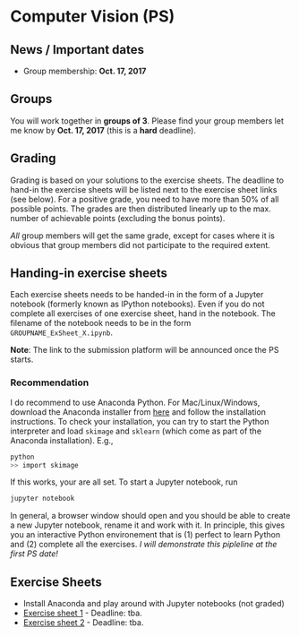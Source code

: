 # Computer Vision (PS)

## News / Important dates

- Group membership: **Oct. 17, 2017**

## Groups

You will work together in **groups of 3**. Please find your group members let
me know by **Oct. 17, 2017** (this is a **hard** deadline).

## Grading

Grading is based on your solutions to the exercise sheets. The deadline to
hand-in the exercise sheets will be listed next to the exercise sheet links
(see below). For a positive grade, you need to have
more than 50% of all possible points. The grades are then distributed linearly
up to the max. number of achievable points (excluding the bonus points).

*All* group members will get the same grade, except for cases where it is
obvious that group members did not participate to the required extent.

## Handing-in exercise sheets

Each exercise sheets needs to be handed-in in the form of a Jupyter notebook
(formerly known as IPython notebooks). Even if you do not complete all exercises
of one exercise sheet, hand in the notebook. The filename of the notebook needs
to be in the form `GROUPNAME_ExSheet_X.ipynb`.

**Note**: The link to the submission platform will be announced once the
PS starts.

### Recommendation

I do recommend to use Anaconda Python. For Mac/Linux/Windows, download the
Anaconda installer from [here](https://www.anaconda.com/download) and follow
the installation instructions. To check your installation, you can try to
start the Python interpreter and load `skimage` and `sklearn` (which come
as part of the Anaconda installation). E.g.,

```bash
python
>> import skimage
```
If this works, your are all set. To start a Jupyter notebook, run

```bash
jupyter notebook
```
In general, a browser window should open and you should be able to create
a new Jupyter notebook, rename it and work with it. In principle, this gives
you an interactive Python environement that is (1) perfect to learn Python
and (2) complete all the exercises. *I will demonstrate this pipleline at
the first PS date!*

## Exercise Sheets

- Install Anaconda and play around with Jupyter notebooks (not graded)
- [Exercise sheet 1](Ex1) - Deadline: tba.
- [Exercise sheet 2](Ex2) - Deadline: tba.
